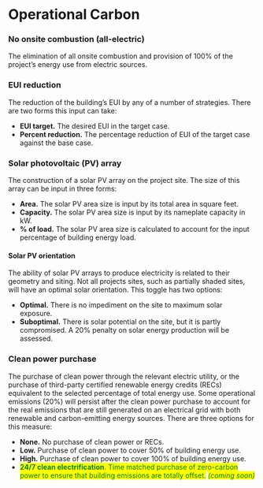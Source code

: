 # Operational Carbon

### No onsite combustion (all-electric)

The elimination of all onsite combustion and provision of 100% of the project’s energy use from electric sources.

### EUI reduction

The reduction of the building’s EUI by any of a number of strategies. There are two forms this input can take:

* **EUI target.** The desired EUI in the target case.&#x20;
* **Percent reduction.** The percentage reduction of EUI of the target case against the base case.

### Solar photovoltaic (PV) array&#x20;

The construction of a solar PV array on the project site. The size of this array can be input in three forms:

* **Area.** The solar PV area size is input by its total area in square feet.&#x20;
* **Capacity.** The solar PV area size is input by its nameplate capacity in kW.&#x20;
* **% of load.** The solar PV area size is calculated to account for the input percentage of building energy load.

#### Solar PV orientation

The ability of solar PV arrays to produce electricity is related to their geometry and siting. Not all projects sites, such as partially shaded sites, will have an optimal solar orientation. This toggle has two options:

* **Optimal.** There is no impediment on the site to maximum solar exposure.&#x20;
* **Suboptimal.** There is solar potential on the site, but it is partly compromised. A 20% penalty on solar energy production will be assessed.

### Clean power purchase

The purchase of clean power through the relevant electric utility, or the purchase of third-party certified renewable energy credits (RECs) equivalent to the selected percentage of total energy use. Some operational emissions (20%) will persist after the clean power purchase to account for the real emissions that are still generated on an electrical grid with both renewable and carbon-emitting energy sources. There are three options for this measure:

* **None.** No purchase of clean power or RECs.&#x20;
* **Low.** Purchase of clean power to cover 50% of building energy use.&#x20;
* **High.** Purchase of clean power to cover 100% of building energy use.
* <mark style="color:green;">**24/7 clean electrification**</mark><mark style="color:green;">. Time matched purchase of zero-carbon power to ensure that building  emissions are totally offset.</mark> <mark style="color:green;"></mark>_<mark style="color:green;">(coming soon)</mark>_
